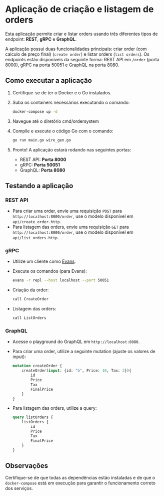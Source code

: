# Aplicação de criação e listagem de orders

Esta aplicação permite criar e listar orders usando três diferentes tipos de endpoint: **REST**, **gRPC** e **GraphQL**.

A aplicação possui duas funcionalidades principais: criar order (com calculo de preço final) (`create order`) e listar orders (`list orders`). Os endpoints estão disponíveis da seguinte forma: REST API em `/order` (porta 8000), gRPC na porta 50051 e GraphQL na porta 8080.

## Como executar a aplicação

1. Certifique-se de ter o Docker e o Go instalados.
2. Suba os containers necessários executando o comando:
    ```bash
    docker-compose up -d
    ```

3. Navegue até o diretório cmd/ordersystem 
4. Compile e execute o código Go com o comando:
    ```bash
    go run main.go wire_gen.go
    ```

4. Pronto! A aplicação estará rodando nas seguintes portas:
   - REST API: **Porta 8000**
   - gRPC: **Porta 50051**
   - GraphQL: **Porta 8080**

## Testando a aplicação

### REST API
- Para criar uma order, envie uma requisição `POST` para `http://localhost:8000/order`, use o modelo disponível em `api/create_order.http`.
- Para listagem das orders, envie uma requisição `GET` para `http://localhost:8000/order`, use o modelo disponível em `api/list_orders.http`.

### gRPC
- Utilize um cliente como [Evans](https://github.com/ktr0731/evans).
- Execute os comandos (para Evans):
    ```bash
    evans -r repl --host localhost --port 50051
    ```

- Criação da order:
    ```bash
    call CreateOrder
    ```

- Listagem das orders:
    ```bash
    call ListOrders
    ```

### GraphQL
- Acesse o playground do GraphQL em `http://localhost:8080`.
- Para criar uma order, utilize a seguinte mutation (ajuste os valores de input):
    ```graphql
    mutation createOrder {
        createOrder(input: {id: "b", Price: 10, Tax: 2}){
            id
            Price
            Tax
            FinalPrice
        }
    }
    ```

- Para listagem das orders, utilize a query:
    ```graphql
    query listOrders {
        listOrders {
            id
            Price
            Tax
            FinalPrice
        }
    }
    ```

## Observações

Certifique-se de que todas as dependências estão instaladas e de que o `docker-compose` está em execução para garantir o funcionamento correto dos serviços.